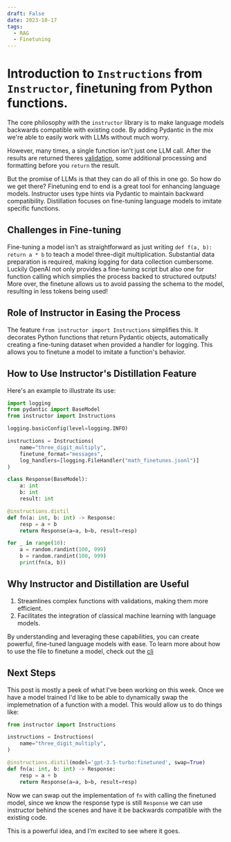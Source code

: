 ```yaml
---
draft: False 
date: 2023-10-17
tags:
  - RAG
  - Finetuning
---
```


# Introduction to `Instructions` from `Instructor`, finetuning from Python functions.

The core philosophy with the `instructor` library is to make language models backwards compatible with existing code. By adding Pydantic in the mix we're able to easily work with LLMs without much worry.

However, many times, a single function isn't just one LLM call. After the results are returned theres [validation](/docs/validation.md), some additional processing and formatting before you `return` the result.

But the promise of LLMs is that they can do all of this in one go. So how do we get there? Finetuning end to end is a great tool for enhancing language models. Instructor uses type hints via Pydantic to maintain backward compatibility. Distillation focuses on fine-tuning language models to imitate specific functions.

## Challenges in Fine-tuning

Fine-tuning a model isn't as straightforward as just writing `def f(a, b): return a * b` to teach a model three-digit multiplication. Substantial data preparation is required, making logging for data collection cumbersome. Luckily OpenAI not only provides a fine-tuning script but also one for function calling which simplies the process backed to structured outputs! More over, the finetune allows us to avoid passing the schema to the model, resulting in less tokens being used!

## Role of Instructor in Easing the Process

The feature `from instructor import Instructions` simplifies this. It decorates Python functions that return Pydantic objects, automatically creating a fine-tuning dataset when provided a handler for logging. This allows you to finetune a model to imitate a function's behavior.

## How to Use Instructor's Distillation Feature

Here's an example to illustrate its use:

```python
import logging
from pydantic import BaseModel
from instructor import Instructions

logging.basicConfig(level=logging.INFO)

instructions = Instructions(
    name="three_digit_multiply",
    finetune_format="messages",
    log_handlers=[logging.FileHandler("math_finetunes.jsonl")]
)

class Response(BaseModel):
    a: int
    b: int
    result: int

@instructions.distil
def fn(a: int, b: int) -> Response:
    resp = a + b
    return Response(a=a, b=b, result=resp)

for _ in range(10):
    a = random.randint(100, 999)
    b = random.randint(100, 999)
    print(fn(a, b))
```

## Why Instructor and Distillation are Useful

1. Streamlines complex functions with validations, making them more efficient.
2. Facilitates the integration of classical machine learning with language models. 

By understanding and leveraging these capabilities, you can create powerful, fine-tuned language models with ease. To learn more about how to use the file to finetune a model, check out the [cli](/docs/cli/finetune.md)

## Next Steps

This post is mostly a peek of what I've been working on this week. Once we have a model trained I'd like to be able to dynamically swap the implemetnation of a function with a model. This would allow us to do things like:

```python
from instructor import Instructions

instructions = Instructions(
    name="three_digit_multiply",
)

@instructions.distil(model='gpt-3.5-turbo:finetuned', swap=True)
def fn(a: int, b: int) -> Response:
    resp = a + b
    return Response(a=a, b=b, result=resp)
```

Now we can swap out the implementation of `fn` with calling the finetuned model, since we know the response type is still `Response` we can use instructor behind the scenes and have it be backwards compatible with the existing code. 

This is a powerful idea, and I'm excited to see where it goes.